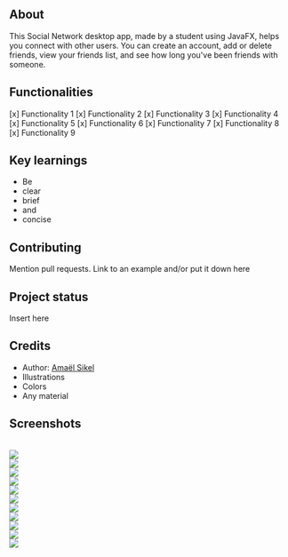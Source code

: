 <h2>About</h2>
This Social Network desktop app, made by a student using JavaFX, helps you connect with other users. You can create an account, add or delete friends, view your friends list, and see how long you've been friends with someone.


<h2>Functionalities</h2>
[x] Functionality 1
[x] Functionality 2
[x] Functionality 3
[x] Functionality 4
[x] Functionality 5
[x] Functionality 6
[x] Functionality 7
[x] Functionality 8
[x] Functionality 9

<h2>Key learnings</h2>

- Be 
- clear
- brief 
- and 
- concise

<h2>Contributing</h2>
Mention pull requests. Link to an example and/or put it down here

<h2>Project status</h2>
Insert here

<h2>Credits</h2>

- Author: <a href="https://twitter.com/r4dixx" target="_blank">Amaël Sikel</a>
- Illustrations
- Colors
- Any material

<h2>Screenshots</h2>
<br>
<img src="https://user-images.githubusercontent.com/75640917/223334766-c386b7e4-40dc-4db9-a9ee-27163ef3c1ed.png">
<br>
<img src="https://user-images.githubusercontent.com/75640917/223334799-917b3100-9a44-4b6f-b84a-c298fef84bb7.png">
<br>
<img src="https://user-images.githubusercontent.com/75640917/223334802-3e36c061-373d-4eed-86ea-76ce7a22976a.png">
<br>
<img src="https://user-images.githubusercontent.com/75640917/223562371-c5ae9599-0ba7-4224-ad5f-3cd6ef226301.png">
<br>
<img src="https://user-images.githubusercontent.com/75640917/223562374-2b804f94-e636-446d-99e7-b6abc5636352.png">
<br>
<img src="https://user-images.githubusercontent.com/75640917/223562376-54dde16b-90e7-4f2a-ae69-2fbb4306fb98.png">
<br>
<img src="https://user-images.githubusercontent.com/75640917/223562377-a72f4902-7377-4ba8-b758-7d1c402cdc60.png">
<br>
<img src="https://user-images.githubusercontent.com/75640917/223562382-05a5519e-1b6d-4c69-be7d-a2286514a74a.png">
<br>
<img src="https://user-images.githubusercontent.com/75640917/223562383-dce4e9a0-db08-4a6e-9950-355b363d60f5.png">
<br>
<img src="https://user-images.githubusercontent.com/75640917/223562387-0a256697-7abb-461c-b8eb-9a6046e666d4.png">
<br>
<img src="https://user-images.githubusercontent.com/75640917/223562389-4946d8c3-ebb1-4d0c-a513-27d1404f3c09.png">
